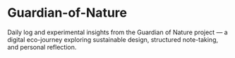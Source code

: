 # Guardian-of-Nature
Daily log and experimental insights from the Guardian of Nature project — a digital eco-journey exploring sustainable design, structured note-taking, and personal reflection.
